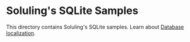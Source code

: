 # Soluling's SQLite Samples

This directory contains Soluling's SQLite samples. Learn about [Database localization](https://www.soluling.com/Help/Database/Index.htm).

